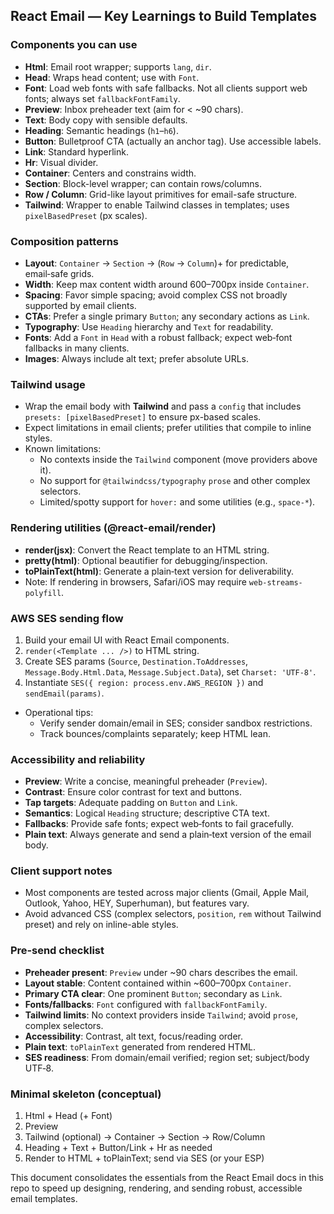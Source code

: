 ## React Email — Key Learnings to Build Templates

### Components you can use

- **Html**: Email root wrapper; supports `lang`, `dir`.
- **Head**: Wraps head content; use with `Font`.
- **Font**: Load web fonts with safe fallbacks. Not all clients support web fonts; always set `fallbackFontFamily`.
- **Preview**: Inbox preheader text (aim for < ~90 chars).
- **Text**: Body copy with sensible defaults.
- **Heading**: Semantic headings (`h1`–`h6`).
- **Button**: Bulletproof CTA (actually an anchor tag). Use accessible labels.
- **Link**: Standard hyperlink.
- **Hr**: Visual divider.
- **Container**: Centers and constrains width.
- **Section**: Block-level wrapper; can contain rows/columns.
- **Row / Column**: Grid-like layout primitives for email-safe structure.
- **Tailwind**: Wrapper to enable Tailwind classes in templates; uses `pixelBasedPreset` (px scales).

### Composition patterns

- **Layout**: `Container` → `Section` → (`Row` → `Column`)+ for predictable, email‑safe grids.
- **Width**: Keep max content width around 600–700px inside `Container`.
- **Spacing**: Favor simple spacing; avoid complex CSS not broadly supported by email clients.
- **CTAs**: Prefer a single primary `Button`; any secondary actions as `Link`.
- **Typography**: Use `Heading` hierarchy and `Text` for readability.
- **Fonts**: Add a `Font` in `Head` with a robust fallback; expect web‑font fallbacks in many clients.
- **Images**: Always include alt text; prefer absolute URLs.

### Tailwind usage

- Wrap the email body with **Tailwind** and pass a `config` that includes `presets: [pixelBasedPreset]` to ensure px-based scales.
- Expect limitations in email clients; prefer utilities that compile to inline styles.
- Known limitations:
  - No contexts inside the `Tailwind` component (move providers above it).
  - No support for `@tailwindcss/typography` `prose` and other complex selectors.
  - Limited/spotty support for `hover:` and some utilities (e.g., `space-*`).

### Rendering utilities (@react-email/render)

- **render(jsx)**: Convert the React template to an HTML string.
- **pretty(html)**: Optional beautifier for debugging/inspection.
- **toPlainText(html)**: Generate a plain‑text version for deliverability.
- Note: If rendering in browsers, Safari/iOS may require `web-streams-polyfill`.

### AWS SES sending flow

1. Build your email UI with React Email components.
2. `render(<Template ... />)` to HTML string.
3. Create SES params (`Source`, `Destination.ToAddresses`, `Message.Body.Html.Data`, `Message.Subject.Data`), set `Charset: 'UTF-8'`.
4. Instantiate `SES({ region: process.env.AWS_REGION })` and `sendEmail(params)`.

- Operational tips:
  - Verify sender domain/email in SES; consider sandbox restrictions.
  - Track bounces/complaints separately; keep HTML lean.

### Accessibility and reliability

- **Preview**: Write a concise, meaningful preheader (`Preview`).
- **Contrast**: Ensure color contrast for text and buttons.
- **Tap targets**: Adequate padding on `Button` and `Link`.
- **Semantics**: Logical `Heading` structure; descriptive CTA text.
- **Fallbacks**: Provide safe fonts; expect web‑fonts to fail gracefully.
- **Plain text**: Always generate and send a plain‑text version of the email body.

### Client support notes

- Most components are tested across major clients (Gmail, Apple Mail, Outlook, Yahoo, HEY, Superhuman), but features vary.
- Avoid advanced CSS (complex selectors, `position`, `rem` without Tailwind preset) and rely on inline-able styles.

### Pre‑send checklist

- **Preheader present**: `Preview` under ~90 chars describes the email.
- **Layout stable**: Content contained within ~600–700px `Container`.
- **Primary CTA clear**: One prominent `Button`; secondary as `Link`.
- **Fonts/fallbacks**: `Font` configured with `fallbackFontFamily`.
- **Tailwind limits**: No context providers inside `Tailwind`; avoid `prose`, complex selectors.
- **Accessibility**: Contrast, alt text, focus/reading order.
- **Plain text**: `toPlainText` generated from rendered HTML.
- **SES readiness**: From domain/email verified; region set; subject/body UTF‑8.

### Minimal skeleton (conceptual)

1. Html + Head (+ Font)
2. Preview
3. Tailwind (optional) → Container → Section → Row/Column
4. Heading + Text + Button/Link + Hr as needed
5. Render to HTML + toPlainText; send via SES (or your ESP)

This document consolidates the essentials from the React Email docs in this repo to speed up designing, rendering, and sending robust, accessible email templates.

